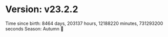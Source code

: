 # Version: v23.2.2
Time since birth: 8464 days, 203137 hours, 12188220 minutes, 731293200 seconds
Season: Autumn 🍁
